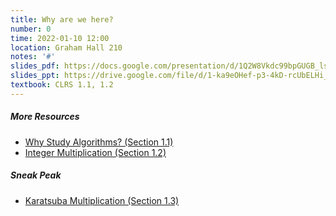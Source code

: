 ```yaml
---
title: Why are we here?
number: 0
time: 2022-01-10 12:00
location: Graham Hall 210
notes: '#'
slides_pdf: https://docs.google.com/presentation/d/1Q2W8Vkdc99bpGUGB_lstG29KOR-Lt8Fw4rzyr-XnkC0/edit?usp=sharing
slides_ppt: https://drive.google.com/file/d/1-ka9eOHef-p3-4kD-rcUbELHi_P1XKuG/view?usp=sharing
textbook: CLRS 1.1, 1.2
---
```


##### More Resources
- [Why Study Algorithms? (Section 1.1)](https://www.youtube.com/watch?v=yRM3sc57q0c&list=PLEGCF-WLh2RLHqXx6-GZr_w7LgqKDXxN_&index=2)
- [Integer Multiplication (Section 1.2)](https://www.youtube.com/watch?v=6u0Vaj4nn54&list=PLEGCF-WLh2RLHqXx6-GZr_w7LgqKDXxN_&index=2)

##### Sneak Peak
- [Karatsuba Multiplication (Section 1.3)](https://www.youtube.com/watch?v=JCbZayFr9RE&list=PLEGCF-WLh2RLHqXx6-GZr_w7LgqKDXxN_&index=3)